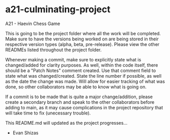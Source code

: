 # a21-culminating-project
A21 - Haevin Chess Game

This is going to be the project folder where all the work will be completed. 
Make sure to have the versions being worked on are being stored in their respective version types (alpha, beta, pre-release). 
Please view the other READMEs listed throughout the project folder.

Whenever making a commit, make sure to explicitly state what is changed/added for clarity purposes. As well, within the code itself, there should be a "Patch Notes" 
comment created. Use that comment field to state what was changed/created. State the line number if possible, as well as the date the change was made. Will allow for
easier tracking of what was done, so other collaborators may be able to know what is going on.

If a commit is to be made that is quite a major change/addition, please create a secondary branch and speak to the other collaborators before adding to main, as it may
cause complications in the project repository that will take time to fix (unecessary trouble).

This README.md will updated as the project progresses...

- Evan Shizas
